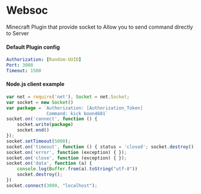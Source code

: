# Websoc
Minecraft Plugin that provide socket to Allow you to send command directly to Server

<h4>Default Plugin config</h4>

```yml
Authorization: [Random-UUID]
Port: 3000
Timeout: 1500
```

<h4>Node.js client example</h4>

```js
var net = require('net'), Socket = net.Socket;
var socket = new Socket()
var package = `Authorization: [Authorization_Token]
               Command: kick boon4681`
socket.on('connect', function () {
    socket.write(package)
    socket.end()
});
socket.setTimeout(5000);
socket.on('timeout', function () { status = 'closed'; socket.destroy(); });
socket.on('error', function (exception) { });
socket.on('close', function (exception) { });
socket.on('data', function (a) {
    console.log(Buffer.from(a).toString("utf-8"))
    socket.destroy();
})
socket.connect(3000, "localhost");
```

